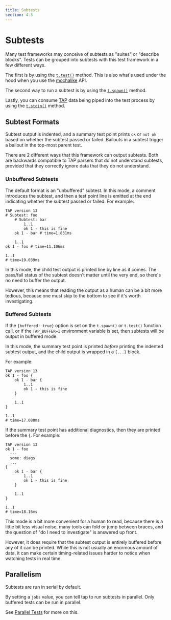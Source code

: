 ```yaml
---
title: Subtests
section: 4.3
---
```


# Subtests

Many test frameworks may conceive of subtests as "suites" or "describe
blocks".  Tests can be grouped into subtests with this test framework
in a few different ways.

The first is by using the
[`t.test()`](/api/#ttestname-options-function) method.  This is also
what's used under the hood when you use the [mochalike](/mochalike/)
API.

The second way to run a subtest is by using the
[`t.spawn()`](/advanced/#tspawncommand-arguments-options-name-extra)
method.

Lastly, you can consume [TAP](http://testanything.org/) data being
piped into the test process by using the
[`t.stdin()`](/advanced/#tstdin) method.

## Subtest Formats

Subtest output is indented, and a summary test point prints `ok` or
`not ok` based on whether the subtest passed or failed.  Bailouts in a
subtest trigger a bailout in the top-most parent test.

There are 2 different ways that this framework can output subtests.
Both are backwards compatible to TAP parsers that do not understand
subtests, provided that they correctly ignore data that they do not
understand.

### Unbuffered Subtests

The default format is an "unbuffered" subtest.  In this mode, a
comment introduces the subtest, and then a test point line is emitted
at the end indicating whether the subtest passed or failed.  For
example:

```tap
TAP version 13
# Subtest: foo
    # Subtest: bar
        1..1
        ok 1 - this is fine
    ok 1 - bar # time=1.831ms

    1..1
ok 1 - foo # time=11.106ms

1..1
# time=19.039ms
```

In this mode, the child test output is printed line by line as it
comes.  The pass/fail status of the subtest doesn't matter until the
very end, so there's no need to buffer the output.

However, this means that reading the output as a human can be a bit
more tedious, because one must skip to the bottom to see if it's worth
investigating.

### Buffered Subtests

If the `{buffered: true}` option is set on the `t.spawn()` or
`t.test()` function call, or if the `TAP_BUFFER=1` environment
variable is set, then subtests will be output in buffered mode.

In this mode, the summary test point is printed _before_ printing the
indented subtest output, and the child output is wrapped in a `{...}`
block.

For example:

```tap
TAP version 13
ok 1 - foo {
    ok 1 - bar {
        1..1
        ok 1 - this is fine
    }

    1..1
}

1..1
# time=17.088ms
```

If the summary test point has additional diagnostics, then they are
printed before the `{`.  For example:

```tap
TAP version 13
ok 1 - foo
  ---
  some: diags
  ...
{
    ok 1 - bar {
        1..1
        ok 1 - this is fine
    }

    1..1
}

1..1
# time=18.16ms
```

This mode is a bit more convenient for a human to read, because there
is a little bit less visual noise, many tools can fold or jump between
braces, and the question of "do I need to investigate" is answered up
front.

However, it does require that the subtest output is entirely buffered
before any of it can be printed.  While this is not usually an
enormous amount of data, it can make certain timing-related issues
harder to notice when watching tests in real time.

## Parallelism

Subtests are run in serial by default.

By setting a `jobs` value, you can tell tap to run subtests in
parallel.  Only buffered tests can be run in parallel.

See [Parallel Tests](/parallel/) for more on this.

